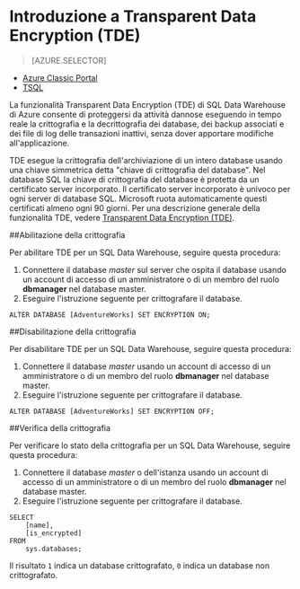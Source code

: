 <properties 
   pageTitle="Introduzione a Transparent Data Encryption (TDE) di SQL Data Warehouse - TSQL | Microsoft Azure" 
   description="Introduzione a Transparent Data Encryption (TDE) di SQL Data Warehouse - TSQL" 
   services="sql-data-warehouse" 
   documentationCenter="" 
   authors="twounder" 
   manager="barbkess" 
   editor=""/>

<tags 
   ms.service="sql-data-warehouse" 
   ms.workload="data-management" 
   ms.tgt_pltfrm="na" 
   ms.devlang="na" 
   ms.topic="article" 
   ms.date="01/07/2016" 
   ms.author="mausher;barbkess;sonyama"/>
 
# Introduzione a Transparent Data Encryption (TDE)
> [AZURE.SELECTOR]
- [Azure Classic Portal](sql-data-warehouse-encryption-tde.md)
- [TSQL](sql-data-warehouse-encryption-tde-tsql.md)

La funzionalità Transparent Data Encryption (TDE) di SQL Data Warehouse di Azure consente di proteggersi da attività dannose eseguendo in tempo reale la crittografia e la decrittografia dei database, dei backup associati e dei file di log delle transazioni inattivi, senza dover apportare modifiche all'applicazione.

TDE esegue la crittografia dell'archiviazione di un intero database usando una chiave simmetrica detta "chiave di crittografia del database". Nel database SQL la chiave di crittografia del database è protetta da un certificato server incorporato. Il certificato server incorporato è univoco per ogni server di database SQL. Microsoft ruota automaticamente questi certificati almeno ogni 90 giorni. Per una descrizione generale della funzionalità TDE, vedere [Transparent Data Encryption (TDE)].

##Abilitazione della crittografia

Per abilitare TDE per un SQL Data Warehouse, seguire questa procedura:

1. Connettere il database *master* sul server che ospita il database usando un account di accesso di un amministratore o di un membro del ruolo **dbmanager** nel database master.
2. Eseguire l'istruzione seguente per crittografare il database.

```
ALTER DATABASE [AdventureWorks] SET ENCRYPTION ON;
```

##Disabilitazione della crittografia

Per disabilitare TDE per un SQL Data Warehouse, seguire questa procedura:

1. Connettere il database *master* usando un account di accesso di un amministratore o di un membro del ruolo **dbmanager** nel database master.
2. Eseguire l'istruzione seguente per crittografare il database.

```
ALTER DATABASE [AdventureWorks] SET ENCRYPTION OFF;
```

##Verifica della crittografia

Per verificare lo stato della crittografia per un SQL Data Warehouse, seguire questa procedura:

1. Connettere il database *master* o dell'istanza usando un account di accesso di un amministratore o di un membro del ruolo **dbmanager** nel database master.
2. Eseguire l'istruzione seguente per crittografare il database.

```
SELECT
	[name],
	[is_encrypted]
FROM
	sys.databases;
```

Il risultato ```1``` indica un database crittografato, ```0``` indica un database non crittografato.

 
<!--Anchors-->
[Transparent Data Encryption (TDE)]: https://msdn.microsoft.com/library/bb934049.aspx


<!--Image references-->

<!--Link references-->

<!---HONumber=AcomDC_0114_2016-->